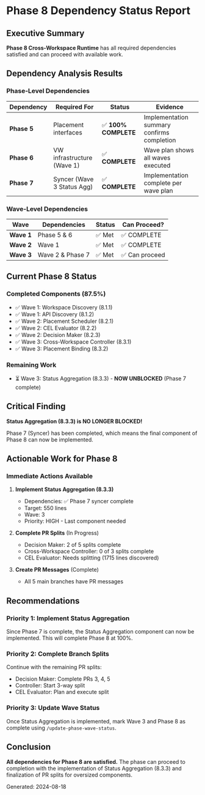 # Phase 8 Dependency Status Report

## Executive Summary

**Phase 8 Cross-Workspace Runtime** has all required dependencies satisfied and can proceed with available work.

## Dependency Analysis Results

### Phase-Level Dependencies

| Dependency | Required For | Status | Evidence |
|------------|--------------|--------|----------|
| **Phase 5** | Placement interfaces | ✅ **100% COMPLETE** | Implementation summary confirms completion |
| **Phase 6** | VW infrastructure (Wave 1) | ✅ **COMPLETE** | Wave plan shows all waves executed |
| **Phase 7** | Syncer (Wave 3 Status Agg) | ✅ **COMPLETE** | Implementation complete per wave plan |

### Wave-Level Dependencies

| Wave | Dependencies | Status | Can Proceed? |
|------|-------------|--------|--------------|
| **Wave 1** | Phase 5 & 6 | ✅ Met | ✅ COMPLETE |
| **Wave 2** | Wave 1 | ✅ Met | ✅ COMPLETE |
| **Wave 3** | Wave 2 & Phase 7 | ✅ Met | ✅ Can proceed |

## Current Phase 8 Status

### Completed Components (87.5%)
- ✅ Wave 1: Workspace Discovery (8.1.1)
- ✅ Wave 1: API Discovery (8.1.2)
- ✅ Wave 2: Placement Scheduler (8.2.1)
- ✅ Wave 2: CEL Evaluator (8.2.2)
- ✅ Wave 2: Decision Maker (8.2.3)
- ✅ Wave 3: Cross-Workspace Controller (8.3.1)
- ✅ Wave 3: Placement Binding (8.3.2)

### Remaining Work
- ⏳ Wave 3: Status Aggregation (8.3.3) - **NOW UNBLOCKED** (Phase 7 complete)

## Critical Finding

**Status Aggregation (8.3.3) is NO LONGER BLOCKED!** 

Phase 7 (Syncer) has been completed, which means the final component of Phase 8 can now be implemented.

## Actionable Work for Phase 8

### Immediate Actions Available

1. **Implement Status Aggregation (8.3.3)**
   - Dependencies: ✅ Phase 7 syncer complete
   - Target: 550 lines
   - Wave: 3
   - Priority: HIGH - Last component needed

2. **Complete PR Splits** (In Progress)
   - Decision Maker: 2 of 5 splits complete
   - Cross-Workspace Controller: 0 of 3 splits complete
   - CEL Evaluator: Needs splitting (1715 lines discovered)

3. **Create PR Messages** (Complete)
   - All 5 main branches have PR messages

## Recommendations

### Priority 1: Implement Status Aggregation
Since Phase 7 is complete, the Status Aggregation component can now be implemented. This will complete Phase 8 at 100%.

### Priority 2: Complete Branch Splits
Continue with the remaining PR splits:
- Decision Maker: Complete PRs 3, 4, 5
- Controller: Start 3-way split
- CEL Evaluator: Plan and execute split

### Priority 3: Update Wave Status
Once Status Aggregation is implemented, mark Wave 3 and Phase 8 as complete using `/update-phase-wave-status`.

## Conclusion

**All dependencies for Phase 8 are satisfied.** The phase can proceed to completion with the implementation of Status Aggregation (8.3.3) and finalization of PR splits for oversized components.

Generated: 2024-08-18